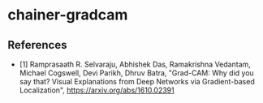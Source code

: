 # chainer-gradcam

## References

- [1] Ramprasaath R. Selvaraju, Abhishek Das, Ramakrishna Vedantam, Michael Cogswell, Devi Parikh, Dhruv Batra, "Grad-CAM: Why did you say that? Visual Explanations from Deep Networks via Gradient-based Localization", https://arxiv.org/abs/1610.02391

